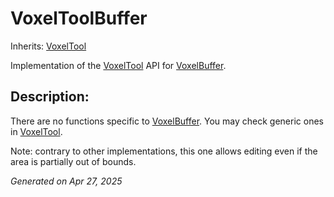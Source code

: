 # VoxelToolBuffer

Inherits: [VoxelTool](VoxelTool.md)

Implementation of the [VoxelTool](VoxelTool.md) API for [VoxelBuffer](VoxelBuffer.md).

## Description: 

There are no functions specific to [VoxelBuffer](VoxelBuffer.md). You may check generic ones in [VoxelTool](VoxelTool.md).

Note: contrary to other implementations, this one allows editing even if the area is partially out of bounds.

_Generated on Apr 27, 2025_
